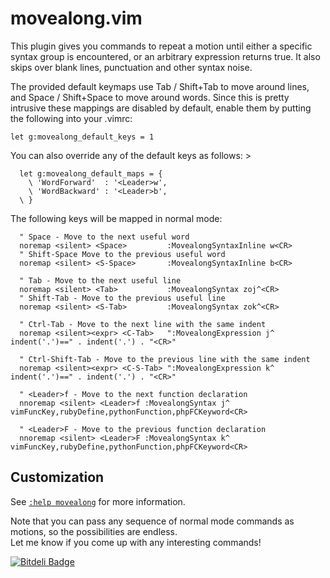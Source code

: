 movealong.vim
=============

This plugin gives you commands to repeat a motion until either a specific
syntax group is encountered, or an arbitrary expression returns true.
It also skips over blank lines, punctuation and other syntax noise.

The provided default keymaps use Tab / Shift+Tab to move around lines,
and Space / Shift+Space to move around words. Since this is pretty intrusive
these mappings are disabled by default, enable them by putting the following
into your .vimrc:

```vim
let g:movealong_default_keys = 1
```

You can also override any of the default keys as follows: >

```vim
  let g:movealong_default_maps = {
    \ 'WordForward'  : '<Leader>w',
    \ 'WordBackward' : '<Leader>b',
  \ }
```

The following keys will be mapped in normal mode:

```vim
  " Space - Move to the next useful word
  noremap <silent> <Space>         :MovealongSyntaxInline w<CR>
  " Shift-Space Move to the previous useful word
  noremap <silent> <S-Space>       :MovealongSyntaxInline b<CR>

  " Tab - Move to the next useful line
  noremap <silent> <Tab>           :MovealongSyntax zoj^<CR>
  " Shift-Tab - Move to the previous useful line
  noremap <silent> <S-Tab>         :MovealongSyntax zok^<CR>

  " Ctrl-Tab - Move to the next line with the same indent
  noremap <silent><expr> <C-Tab>   ":MovealongExpression j^ indent('.')==" . indent('.') . "<CR>"
  
  " Ctrl-Shift-Tab - Move to the previous line with the same indent
  noremap <silent><expr> <C-S-Tab> ":MovealongExpression k^ indent('.')==" . indent('.') . "<CR>"

  " <Leader>f - Move to the next function declaration
  nnoremap <silent> <Leader>f :MovealongSyntax j^ vimFuncKey,rubyDefine,pythonFunction,phpFCKeyword<CR>

  " <Leader>F - Move to the previous function declaration
  nnoremap <silent> <Leader>F :MovealongSyntax k^ vimFuncKey,rubyDefine,pythonFunction,phpFCKeyword<CR>
```

## Customization

See [`:help movealong`](http://vim-doc.heroku.com/view?https://raw.github.com/toupeira/vim-movealong/master/doc/movealong.txt) for more information.

Note that you can pass any sequence of normal mode commands as motions, so the
possibilities are endless.  
Let me know if you come up with any interesting commands!

[![Bitdeli Badge](https://d2weczhvl823v0.cloudfront.net/toupeira/vim-movealong/trend.png)](https://bitdeli.com/free "Bitdeli Badge")
